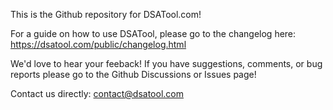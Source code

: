 This is the Github repository for DSATool.com!

For a guide on how to use DSATool, please go to the changelog here: https://dsatool.com/public/changelog.html<br>

We'd love to hear your feeback! If you have suggestions, comments, or bug reports please go to the Github Discussions or Issues page!

Contact us directly: contact@dsatool.com
